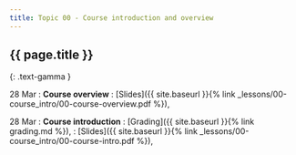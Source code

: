 ```yaml
---
title: Topic 00 - Course introduction and overview
---
```


## {{ page.title }}
{: .text-gamma }

28 Mar
: **Course overview**
  : [Slides]({{ site.baseurl }}{% link _lessons/00-course_intro/00-course-overview.pdf %}),

28 Mar
: **Course introduction**
  : [Grading]({{ site.baseurl }}{% link grading.md %}),
  : [Slides]({{ site.baseurl }}{% link _lessons/00-course_intro/00-course-intro.pdf %}),
